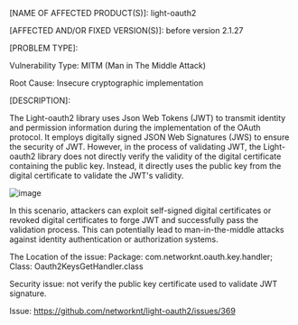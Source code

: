 \[NAME OF AFFECTED PRODUCT(S)]: light-oauth2

\[AFFECTED AND/OR FIXED VERSION(S)]: before version 2.1.27

\[PROBLEM TYPE]:

Vulnerability Type: MITM (Man in The Middle Attack)

Root Cause: Insecure cryptographic implementation

\[DESCRIPTION]:

The Light-oauth2 library uses Json Web Tokens (JWT) to transmit identity and permission information during the implementation of the OAuth protocol. It employs digitally signed JSON Web Signatures (JWS) to ensure the security of JWT. However, in the process of validating JWT, the Light-oauth2 library does not directly verify the validity of the digital certificate containing the public key. Instead, it directly uses the public key from the digital certificate to validate the JWT's validity.

![image](https://github.com/KANIXB/JWTIssues/assets/119597423/860072c4-14c5-4626-ae4a-fe06c49794b5)


In this scenario, attackers can exploit self-signed digital certificates or revoked digital certificates to forge JWT and successfully pass the validation process. This can potentially lead to man-in-the-middle attacks against identity authentication or authorization systems.

The Location of the issue: Package: com.networknt.oauth.key.handler; Class: Oauth2KeysGetHandler.class

Security issue: not verify the public key certificate used to validate JWT signature.

Issue: <https://github.com/networknt/light-oauth2/issues/369>
